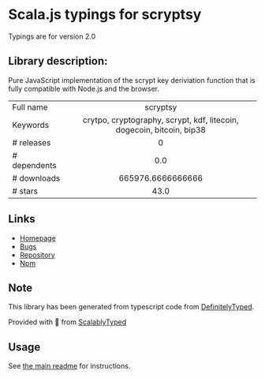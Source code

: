 
# Scala.js typings for scryptsy

Typings are for version 2.0

## Library description:
Pure JavaScript implementation of the scrypt key deriviation function that is fully compatible with Node.js and the browser.

|                    |                 |
| ------------------ | :-------------: |
| Full name          | scryptsy |
| Keywords           | crytpo, cryptography, scrypt, kdf, litecoin, dogecoin, bitcoin, bip38 |
| # releases         | 0 |
| # dependents       | 0.0 |
| # downloads        | 665976.6666666666 |
| # stars            | 43.0 |

## Links
- [Homepage](https://github.com/cryptocoinjs/scryptsy#readme)
- [Bugs](https://github.com/cryptocoinjs/scryptsy/issues)
- [Repository](https://github.com/cryptocoinjs/scryptsy)
- [Npm](https://www.npmjs.com/package/scryptsy)
    


## Note
This library has been generated from typescript code from [DefinitelyTyped](https://definitelytyped.org).

Provided with :purple_heart: from [ScalablyTyped](https://github.com/oyvindberg/ScalablyTyped)

## Usage
See [the main readme](../../readme.md) for instructions.


